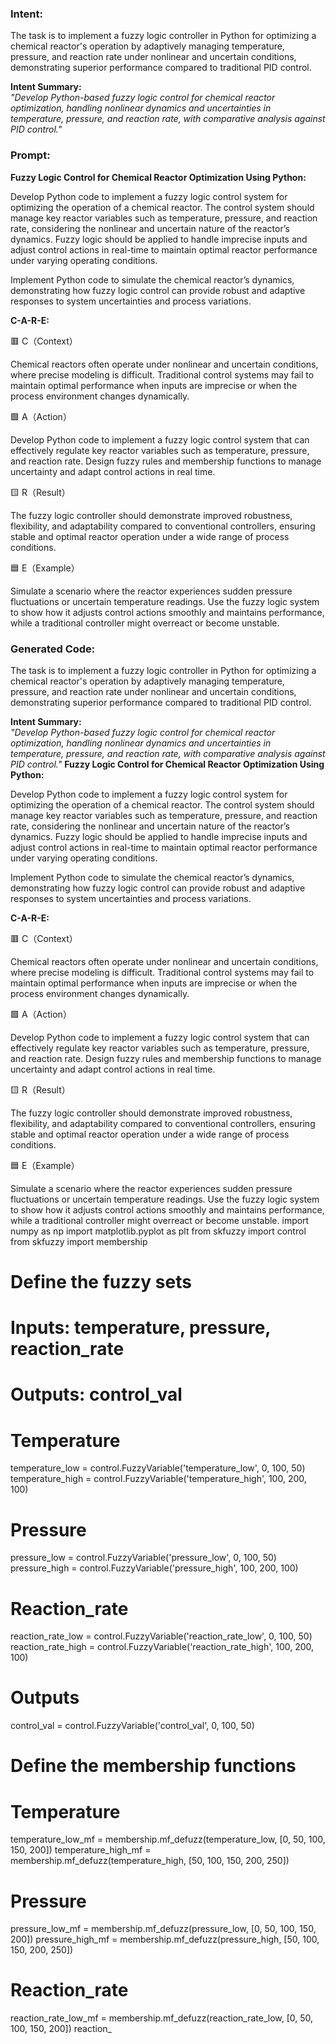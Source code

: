 ### Intent:
The task is to implement a fuzzy logic controller in Python for optimizing a chemical reactor's operation by adaptively managing temperature, pressure, and reaction rate under nonlinear and uncertain conditions, demonstrating superior performance compared to traditional PID control.  

**Intent Summary:**  
*"Develop Python-based fuzzy logic control for chemical reactor optimization, handling nonlinear dynamics and uncertainties in temperature, pressure, and reaction rate, with comparative analysis against PID control."*

### Prompt:
**Fuzzy Logic Control for Chemical Reactor Optimization Using Python:**

Develop Python code to implement a fuzzy logic control system for optimizing the operation of a chemical reactor. The control system should manage key reactor variables such as temperature, pressure, and reaction rate, considering the nonlinear and uncertain nature of the reactor’s dynamics. Fuzzy logic should be applied to handle imprecise inputs and adjust control actions in real-time to maintain optimal reactor performance under varying operating conditions.

Implement Python code to simulate the chemical reactor’s dynamics, demonstrating how fuzzy logic control can provide robust and adaptive responses to system uncertainties and process variations.

**C-A-R-E:**

🟥 C（Context）

Chemical reactors often operate under nonlinear and uncertain conditions, where precise modeling is difficult. Traditional control systems may fail to maintain optimal performance when inputs are imprecise or when the process environment changes dynamically.

🟩 A（Action）

Develop Python code to implement a fuzzy logic control system that can effectively regulate key reactor variables such as temperature, pressure, and reaction rate. Design fuzzy rules and membership functions to manage uncertainty and adapt control actions in real time.

🟨 R（Result）

The fuzzy logic controller should demonstrate improved robustness, flexibility, and adaptability compared to conventional controllers, ensuring stable and optimal reactor operation under a wide range of process conditions.

🟦 E（Example）

Simulate a scenario where the reactor experiences sudden pressure fluctuations or uncertain temperature readings. Use the fuzzy logic system to show how it adjusts control actions smoothly and maintains performance, while a traditional controller might overreact or become unstable.

### Generated Code:
The task is to implement a fuzzy logic controller in Python for optimizing a chemical reactor's operation by adaptively managing temperature, pressure, and reaction rate under nonlinear and uncertain conditions, demonstrating superior performance compared to traditional PID control.  

**Intent Summary:**  
*"Develop Python-based fuzzy logic control for chemical reactor optimization, handling nonlinear dynamics and uncertainties in temperature, pressure, and reaction rate, with comparative analysis against PID control."*
**Fuzzy Logic Control for Chemical Reactor Optimization Using Python:**

Develop Python code to implement a fuzzy logic control system for optimizing the operation of a chemical reactor. The control system should manage key reactor variables such as temperature, pressure, and reaction rate, considering the nonlinear and uncertain nature of the reactor’s dynamics. Fuzzy logic should be applied to handle imprecise inputs and adjust control actions in real-time to maintain optimal reactor performance under varying operating conditions.

Implement Python code to simulate the chemical reactor’s dynamics, demonstrating how fuzzy logic control can provide robust and adaptive responses to system uncertainties and process variations.

**C-A-R-E:**

🟥 C（Context）

Chemical reactors often operate under nonlinear and uncertain conditions, where precise modeling is difficult. Traditional control systems may fail to maintain optimal performance when inputs are imprecise or when the process environment changes dynamically.

🟩 A（Action）

Develop Python code to implement a fuzzy logic control system that can effectively regulate key reactor variables such as temperature, pressure, and reaction rate. Design fuzzy rules and membership functions to manage uncertainty and adapt control actions in real time.

🟨 R（Result）

The fuzzy logic controller should demonstrate improved robustness, flexibility, and adaptability compared to conventional controllers, ensuring stable and optimal reactor operation under a wide range of process conditions.

🟦 E（Example）

Simulate a scenario where the reactor experiences sudden pressure fluctuations or uncertain temperature readings. Use the fuzzy logic system to show how it adjusts control actions smoothly and maintains performance, while a traditional controller might overreact or become unstable.
import numpy as np
import matplotlib.pyplot as plt
from skfuzzy import control
from skfuzzy import membership

# Define the fuzzy sets
# Inputs: temperature, pressure, reaction_rate
# Outputs: control_val

# Temperature
temperature_low = control.FuzzyVariable('temperature_low', 0, 100, 50)
temperature_high = control.FuzzyVariable('temperature_high', 100, 200, 100)

# Pressure
pressure_low = control.FuzzyVariable('pressure_low', 0, 100, 50)
pressure_high = control.FuzzyVariable('pressure_high', 100, 200, 100)

# Reaction_rate
reaction_rate_low = control.FuzzyVariable('reaction_rate_low', 0, 100, 50)
reaction_rate_high = control.FuzzyVariable('reaction_rate_high', 100, 200, 100)

# Outputs
control_val = control.FuzzyVariable('control_val', 0, 100, 50)

# Define the membership functions
# Temperature
temperature_low_mf = membership.mf_defuzz(temperature_low, [0, 50, 100, 150, 200])
temperature_high_mf = membership.mf_defuzz(temperature_high, [50, 100, 150, 200, 250])

# Pressure
pressure_low_mf = membership.mf_defuzz(pressure_low, [0, 50, 100, 150, 200])
pressure_high_mf = membership.mf_defuzz(pressure_high, [50, 100, 150, 200, 250])

# Reaction_rate
reaction_rate_low_mf = membership.mf_defuzz(reaction_rate_low, [0, 50, 100, 150, 200])
reaction_
